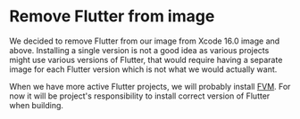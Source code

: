 # Remove Flutter from image

We decided to remove Flutter from our image from Xcode 16.0 image and above. 
Installing a single version is not a good idea as various projects might use various versions of Flutter,
that would require having a separate image for each Flutter version which is not what we would actually want.

When we have more active Flutter projects, we will probably install [FVM](https://fvm.app). 
For now it will be project's responsibility to install correct version of Flutter when building.
